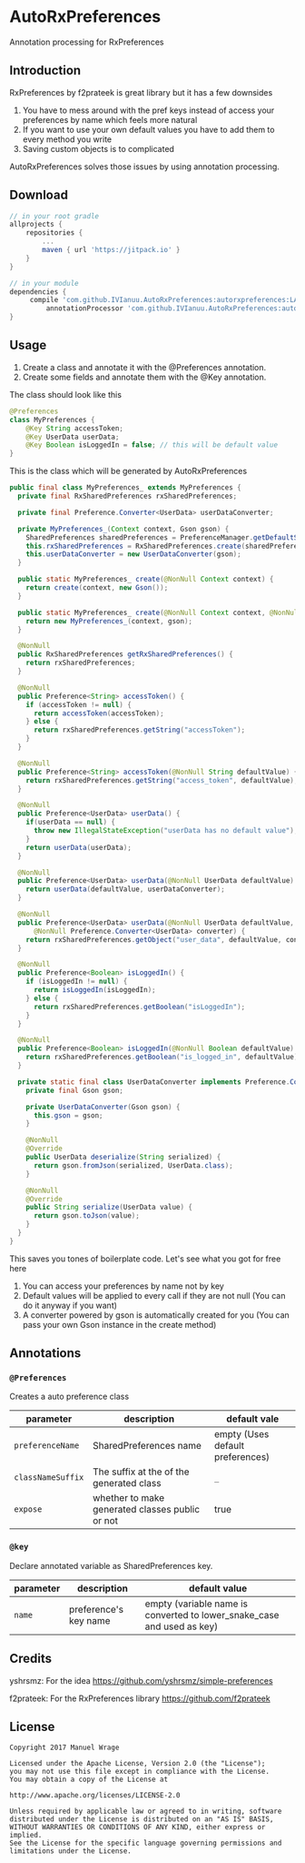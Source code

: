 # AutoRxPreferences
Annotation processing for RxPreferences

## Introduction
RxPreferences by f2prateek is great library but it has a few downsides 
1. You have to mess around with the pref keys instead of access your preferences by name which feels more natural
2. If you want to use your own default values you have to add them to every method you write
3. Saving custom objects is to complicated

AutoRxPreferences solves those issues by using annotation processing.

## Download
```groovy
// in your root gradle
allprojects {
	repositories {
		...
		maven { url 'https://jitpack.io' }
	}
}
```

```groovy
// in your module
dependencies {
	 compile 'com.github.IVIanuu.AutoRxPreferences:autorxpreferences:LATEST-VERSION'
         annotationProcessor 'com.github.IVIanuu.AutoRxPreferences:autorxpreferences-processor:LATEST-VERSION'
}
```

## Usage

1. Create a class and annotate it with the @Preferences annotation.
2. Create some fields and annotate them with the @Key annotation.

The class should look like this

```java
@Preferences
class MyPreferences {
    @Key String accessToken;
    @Key UserData userData;
    @Key Boolean isLoggedIn = false; // this will be default value
}
```

This is the class which will be generated by AutoRxPreferences
```java
public final class MyPreferences_ extends MyPreferences {
  private final RxSharedPreferences rxSharedPreferences;

  private final Preference.Converter<UserData> userDataConverter;

  private MyPreferences_(Context context, Gson gson) {
    SharedPreferences sharedPreferences = PreferenceManager.getDefaultSharedPreferences(context);
    this.rxSharedPreferences = RxSharedPreferences.create(sharedPreferences);
    this.userDataConverter = new UserDataConverter(gson);
  }

  public static MyPreferences_ create(@NonNull Context context) {
    return create(context, new Gson());
  }

  public static MyPreferences_ create(@NonNull Context context, @NonNull Gson gson) {
    return new MyPreferences_(context, gson);
  }

  @NonNull
  public RxSharedPreferences getRxSharedPreferences() {
    return rxSharedPreferences;
  }

  @NonNull
  public Preference<String> accessToken() {
    if (accessToken != null) {
      return accessToken(accessToken);
    } else {
      return rxSharedPreferences.getString("accessToken");
    }
  }

  @NonNull
  public Preference<String> accessToken(@NonNull String defaultValue) {
    return rxSharedPreferences.getString("access_token", defaultValue);
  }

  @NonNull
  public Preference<UserData> userData() {
    if(userData == null) {
      throw new IllegalStateException("userData has no default value");
    }
    return userData(userData);
  }

  @NonNull
  public Preference<UserData> userData(@NonNull UserData defaultValue) {
    return userData(defaultValue, userDataConverter);
  }

  @NonNull
  public Preference<UserData> userData(@NonNull UserData defaultValue,
      @NonNull Preference.Converter<UserData> converter) {
    return rxSharedPreferences.getObject("user_data", defaultValue, converter);
  }

  @NonNull
  public Preference<Boolean> isLoggedIn() {
    if (isLoggedIn != null) {
      return isLoggedIn(isLoggedIn);
    } else {
      return rxSharedPreferences.getBoolean("isLoggedIn");
    }
  }

  @NonNull
  public Preference<Boolean> isLoggedIn(@NonNull Boolean defaultValue) {
    return rxSharedPreferences.getBoolean("is_logged_in", defaultValue);
  }

  private static final class UserDataConverter implements Preference.Converter<UserData> {
    private final Gson gson;

    private UserDataConverter(Gson gson) {
      this.gson = gson;
    }

    @NonNull
    @Override
    public UserData deserialize(String serialized) {
      return gson.fromJson(serialized, UserData.class);
    }

    @NonNull
    @Override
    public String serialize(UserData value) {
      return gson.toJson(value);
    }
  }
}
```

This saves you tones of boilerplate code. Let's see what you got for free here
1. You can access your preferences by name not by key 
2. Default values will be applied to every call if they are not null (You can do it anyway if you want)
3. A converter powered by gson is automatically created for you (You can pass your own Gson instance in the create method)

## Annotations

### `@Preferences`

Creates a auto preference class

| parameter | description | default vale |
|---|---|---|
| `preferenceName` | SharedPreferences name | empty (Uses default preferences) |
| `classNameSuffix` | The suffix at the of the generated class | `_`
| `expose` | whether to make generated classes public or not | true |


### `@key`

Declare annotated variable as SharedPreferences key.

| parameter | description | default value |
|---|---|---|
| `name` | preference's key name | empty (variable name is converted to lower_snake_case and used as key) |

## Credits

yshrsmz: For the idea 
https://github.com/yshrsmz/simple-preferences

f2prateek: For the RxPreferences library
https://github.com/f2prateek

## License

```
Copyright 2017 Manuel Wrage

Licensed under the Apache License, Version 2.0 (the "License");
you may not use this file except in compliance with the License.
You may obtain a copy of the License at
 
http://www.apache.org/licenses/LICENSE-2.0

Unless required by applicable law or agreed to in writing, software
distributed under the License is distributed on an "AS IS" BASIS,
WITHOUT WARRANTIES OR CONDITIONS OF ANY KIND, either express or implied.
See the License for the specific language governing permissions and
limitations under the License.
```
